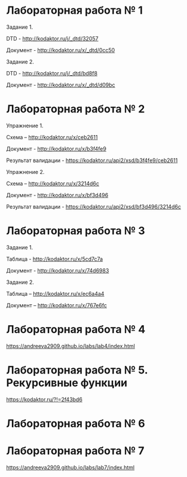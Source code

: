 # Лабораторная работа № 1

Задание 1.


DTD - http://kodaktor.ru/j/_dtd/32057

Документ - http://kodaktor.ru/x/_dtd/0cc50



Задание 2.


DTD - http://kodaktor.ru/j/_dtd/bd8f8

Документ - http://kodaktor.ru/x/_dtd/d09bc



# Лабораторная работа № 2

Упражнение 1.


Схема – http://kodaktor.ru/x/ceb2611

Документ - http://kodaktor.ru/x/b3f4fe9

Результат валидации - https://kodaktor.ru/api2/xsd/b3f4fe9/ceb2611



Упражнение 2.


Схема – http://kodaktor.ru/x/3214d6c

Документ - http://kodaktor.ru/x/bf3d496

Результат валидации - https://kodaktor.ru/api2/xsd/bf3d496/3214d6c



# Лабораторная работа № 3

Задание 1.

Таблица - http://kodaktor.ru/x/5cd7c7a

Документ - http://kodaktor.ru/x/74d6983



Задание 2.

Таблица – http://kodaktor.ru/x/ec6a4a4

Документ – http://kodaktor.ru/x/767e6fc


# Лабораторная работа № 4

https://andreeva2909.github.io/labs/lab4/index.html



# Лабораторная работа № 5. Рекурсивные функции

https://kodaktor.ru/?!=2f43bd6



# Лабораторная работа № 6





# Лабораторная работа № 7

https://andreeva2909.github.io/labs/lab7/index.html


